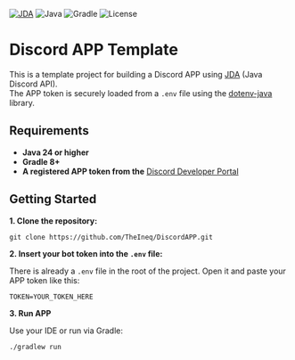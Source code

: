 [![JDA](https://img.shields.io/badge/JDA-5.6.1-purple)](https://github.com/discord-jda/JDA)
![Java](https://img.shields.io/badge/Java-24+-white)
![Gradle](https://img.shields.io/badge/Gradle-8+-blue)
![License](https://img.shields.io/badge/license-MIT-green)

# Discord APP Template

This is a template project for building a Discord APP using [JDA](https://github.com/DV8FromTheWorld/JDA) (Java Discord API).  
The APP token is securely loaded from a `.env` file using the [dotenv-java](https://github.com/cdimascio/dotenv-java) library.

## Requirements

- **Java 24 or higher**
- **Gradle 8+**
- **A registered APP token from the** [Discord Developer Portal](https://discord.com/developers/applications)

## Getting Started

**1. Clone the repository:**

```
git clone https://github.com/TheIneq/DiscordAPP.git
```

**2. Insert your bot token into the `.env` file:**

There is already a `.env` file in the root of the project. Open it and paste your APP token like this:

```
TOKEN=YOUR_TOKEN_HERE
```

**3. Run APP**

Use your IDE or run via Gradle:

```
./gradlew run
```